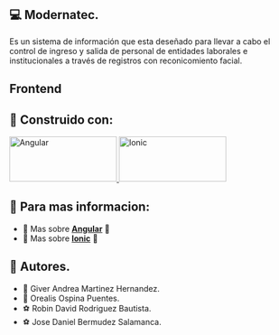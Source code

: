 ## :computer: Modernatec. 
Es un sistema de información que esta deseñado para llevar a cabo el control de ingreso y salida de personal de entidades laborales e institucionales a través de registros con reconicomiento facial.

## Frontend

## :construction_worker: Construido con:
<a href="https://www.google.com/url?sa=i&url=https%3A%2F%2Fwww.sngular.com%2Fes%2Fpostman-i-comenzando-a-explorarlo%2F&psig=AOvVaw2MCqq4OJHI4Eh3f15YIP7m&ust=1650242703840000&source=images&cd=vfe&ved=0CAkQjRxqFwoTCNDZ88zvmfcCFQAAAAAdAAAAABAO" target="_blank"> <img src="https://res.cloudinary.com/practicaldev/image/fetch/s--9O4-RiZT--/c_imagga_scale,f_auto,fl_progressive,h_420,q_auto,w_1000/https://miro.medium.com/max/990/1%2AOc2PsJ-QKOUG2I8J3HNmWQ.png" alt="Angular" width="190" height="80"/> </a> <a href="https://como-programar.net/blog/como-instalar-ionic/" target="_blank"> <img src="https://miro.medium.com/max/1400/1*JCaJnwaAOCDv-ZHX_M9Exw.png" alt="Ionic" width="190" height="80"/> </a> 

## :pushpin: Para mas informacion:
* :hammer: Mas sobre **[Angular](https://www.google.com/url?sa=i&url=https%3A%2F%2Fwww.sngular.com%2Fes%2Fpostman-i-comenzando-a-explorarlo%2F&psig=AOvVaw2MCqq4OJHI4Eh3f15YIP7m&ust=1650242703840000&source=images&cd=vfe&ved=0CAkQjRxqFwoTCNDZ88zvmfcCFQAAAAAdAAAAABAO)** :round_pushpin:
* :hammer: Mas sobre **[Ionic](https://como-programar.net/blog/como-instalar-ionic/)** :round_pushpin:


## :memo: Autores. 
* :crown: Giver Andrea Martinez Hernandez.
* :ribbon: Orealis Ospina Puentes.
* :soccer: Robin David Rodriguez Bautista.
* :soccer: Jose Daniel Bermudez Salamanca.
